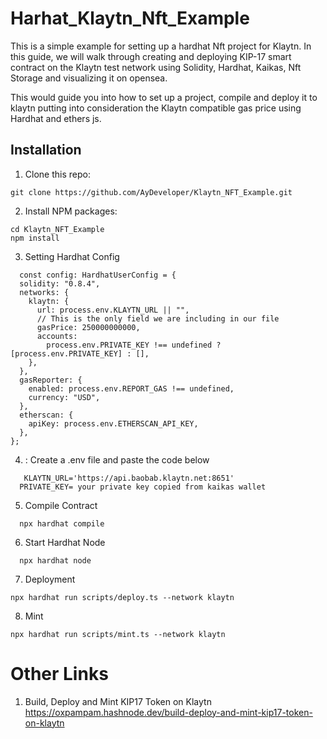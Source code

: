 # Harhat_Klaytn_Nft_Example

This is a simple example for setting up a hardhat Nft project for Klaytn. In this guide, we will walk through creating and deploying KIP-17 smart contract on the Klaytn test network using Solidity, Hardhat, Kaikas, Nft Storage and visualizing it on opensea. 

This would guide you into how to set up a project, compile and deploy it to klaytn putting into consideration the Klaytn compatible gas price using Hardhat and ethers js.

## Installation
1. Clone this repo:

```shell
git clone https://github.com/AyDeveloper/Klaytn_NFT_Example.git
```

2. Install NPM packages:

```shell
cd Klaytn_NFT_Example
npm install
```
3. Setting Hardhat Config
```shell
  const config: HardhatUserConfig = {
  solidity: "0.8.4",
  networks: {
    klaytn: {
      url: process.env.KLAYTN_URL || "",
      // This is the only field we are including in our file
      gasPrice: 250000000000,
      accounts:
        process.env.PRIVATE_KEY !== undefined ? [process.env.PRIVATE_KEY] : [],
    },
  },
  gasReporter: {
    enabled: process.env.REPORT_GAS !== undefined,
    currency: "USD",
  },
  etherscan: {
    apiKey: process.env.ETHERSCAN_API_KEY,
  },
};

```

4. : Create a .env file and paste the code below

```shell
   KLAYTN_URL='https://api.baobab.klaytn.net:8651'
  PRIVATE_KEY= your private key copied from kaikas wallet

```

5. Compile Contract

```shell
  npx hardhat compile
```

6. Start Hardhat Node

```shell
  npx hardhat node
```

7. Deployment

```shell
npx hardhat run scripts/deploy.ts --network klaytn
```


8. Mint

```shell
npx hardhat run scripts/mint.ts --network klaytn
```



# Other Links
1. Build, Deploy and Mint KIP17 Token on Klaytn https://oxpampam.hashnode.dev/build-deploy-and-mint-kip17-token-on-klaytn

